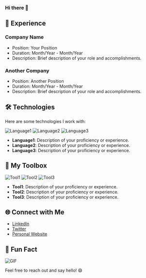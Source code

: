 ### Hi there 👋

## 🚀 Experience

### Company Name
- Position: Your Position
- Duration: Month/Year - Month/Year
- Description: Brief description of your role and accomplishments.

### Another Company
- Position: Another Position
- Duration: Month/Year - Month/Year
- Description: Brief description of your role and accomplishments.

## 🛠️ Technologies

Here are some technologies I work with:

![Language1](images/language1.png) ![Language2](images/language2.png) ![Language3](images/language3.png)

- **Language1**: Description of your proficiency or experience.
- **Language2**: Description of your proficiency or experience.
- **Language3**: Description of your proficiency or experience.

## 🎨 My Toolbox

![Tool1](images/tool1.png) ![Tool2](images/tool2.png) ![Tool3](images/tool3.png)

- **Tool1**: Description of your proficiency or experience.
- **Tool2**: Description of your proficiency or experience.
- **Tool3**: Description of your proficiency or experience.

## 🌐 Connect with Me

- [LinkedIn](https://www.linkedin.com/in/yourusername/)
- [Twitter](https://twitter.com/yourusername)
- [Personal Website](https://www.yourwebsite.com)

## 🎥 Fun Fact

![GIF](gifs/yourgif.gif)

Feel free to reach out and say hello! 😄
